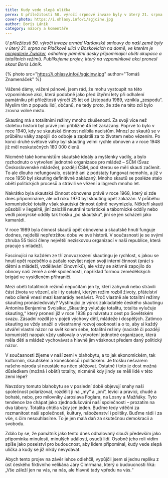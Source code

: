```yaml
---
title: Kudy vede slepá ulička
perex: U příležitosti 50. výročí srpnové invaze byly v úterý 21. srpna na Plačkově ulici odhaleny pamětní desky připomínající oběti okupace a totalitních režimů. Publikujeme projev, který na vzpomínkové akci pronesl skaut Boris Láník.
cover-photo: https://i.ohlasy.info/i/sgjcinw.jpg
author: Boris Láník
category: názory a komentáře
---
```


*U příležitosti 50. výročí invaze armád Varšavské smlouvy do naší země byly v úterý 21. srpna na Plačkově ulici v Boskovicích na domě, ve kterém je [minigalerie Zwicker](http://www.ohlasy.info/clanky/2017/12/galerie-zwicker.html), odhaleny pamětní desky připomínající oběti okupace a totalitních režimů. Publikujeme projev, který na vzpomínkové akci pronesl skaut Boris Láník.*

{% photo src="https://i.ohlasy.info/i/sgjcinw.jpg" author="Tomáš Znamenáček" %}

Vážené dámy, vážení pánové, jsem rád, že mohu vystoupit na této vzpomínkové akci, která podobně jako před čtyřmi lety při odhalení památníku při příležitosti výročí 25 let od Listopadu 1989, vznikla „zespodu“. Myslím tím z popudu lidí, občanů, ne tedy proto, že zde na této zdi bylo zrovna volné místo.

Skauting má s totalitními režimy mnoho zkušeností. Za svoji více než stoletou historii byl právě jimi přibližně 45 let zakázaný. Poprvé to bylo v roce 1940, kdy se skautská činnost nelíbila nacistům. Mnozí ze skautů se v průběhu války zapojili do odboje a zaplatili za to životem nebo vězením. Po konci druhé světové války byl skauting velmi rychle obnoven a v roce 1948 již měl neskutečných 180 000 členů.

Nicméně také komunistům skautské ideály a myšlenky vadily, a bylo rozhodnuto o vytvoření jednotné organizace pro mládež – SČM (Svaz Československé mládeže), později ČSM, pod kterou se měli skauti začlenit. To ale dlouho nefungovalo, ostatně ani z podstaty fungovat nemohlo, a již v roce 1950 byl skauting definitivně zakázaný. Mnoho skautů se posléze stalo obětí politických procesů a strávili ve vězení a lágrech mnoho let.

Nakrátko byla skautská činnost obnovena právě v roce 1968, který si zde dnes připomínáme, ale od roku 1970 byl skauting opět zakázán. V průběhu komunistické totality však skautská činnost úplně nevymizela. Někteří skauti působili v ilegalitě, jiní založili neutrální turistické a tábornické oddíly nebo vedli pionýrské oddíly tak trošku „po skautsku“, jiní se jen scházeli jako kamarádi.

V roce 1989 byla činnost skautů opět obnovena a skautské hnutí funguje dodnes, nejdelší nepřetržitou dobu ve své historii. V současnosti je se svými zhruba 55 tisíci členy největší neziskovou organizací v naší republice, která pracuje s mládeží.

Fascinující na každém ze tří znovuzrození skautingu je rychlost, s jakou se hnutí opět rozeběhlo a začalo rozvíjet nejen svoji interní činnost (práci s dětmi a mládeží, vzdělávání činovníků), ale vždy se aktivně zapojilo do obnovy naší země a celé společnosti, například formou zemědělských brigád ve vysídleném příhraničí.

Mezi oběti totalitních režimů nepočítám jen ty, kteří zahynuli nebo strávili část života ve vězení, ale i ty ostatní, kterým režim rozbil životy, přátelství nebo cíleně vnesl mezi kamarády nenávist. Proč vlastně ale totalitní režimy skauting pronásledovaly? Vystihující je výrok zakladatele českého skautingu Antonína Benjamína Svojsíka: „Skauting vylučuje totalitu, totalita vylučuje skauting,“ který pronesl již v roce 1938 po návratu z cest po Sovětském svazu. Zásadní rozdíl je v pojetí výchovy dětí, mládeže i dospělých. Zatímco skauting se vždy snažil o všestranný rozvoj osobnosti a o to, aby si každý utvářel vlastní názor na svět kolem sebe, totalitní režimy (nacisté či později komunisté) naopak vždy usilovaly o vytvoření jednotné organizace, která měla děti a mládež vychovávat a hlavně jim vtisknout předem daný politický názor.

V současnosti žijeme v naší zemi v blahobytu, a to jak ekonomickém, tak kulturním, skautském a koneckonců i politickém. Je trošku nešvarem našeho národa si neustále na něco stěžovat. Ostatně i toto je dost možná důsledkem (možná i obětí) totality, nicméně kdy jindy se měli lidé v této zemi lépe?

Navzdory tomuto blahobytu se v poslední době objevují snahy naši společnost polarizovat, rozdělit ji na „my“ a „oni“, levici a pravici, chudé a bohaté, nebo, pro milovníky Jaroslava Foglara, na Losny a Mažňáky. Tyto tendence lze chápat jako zjednodušování naší společnosti – prozatím na dva tábory. Totalita chtěla vždy jen jeden. Buďme tedy vděčni za rozmanitost naší společnosti, kultury, náboženství i politiky. Buďme rádi i za vše, s čím nesouhlasíme. To je jen malá daň za skutečnou demokracii a svobodu.

Zdálo by se, že památník jako tento dnes odhalovaný slouží především jako připomínka minulosti, minulých událostí, osudů lidí. Osobně jeho roli vidím spíše jako poselství pro budoucnost, aby lidem připomínal, kudy vede slepá ulička a kudy se již nikdy nevydávat.

Abych tento projev na závěr lehce odlehčil, vypůjčil jsem si jednu repliku z úst českého fiktivního velikána Járy Cimrmana, který o budoucnosti říká: „Vše záleží jen na vás, na nás, ale hlavně tady vpředu na vás.“
